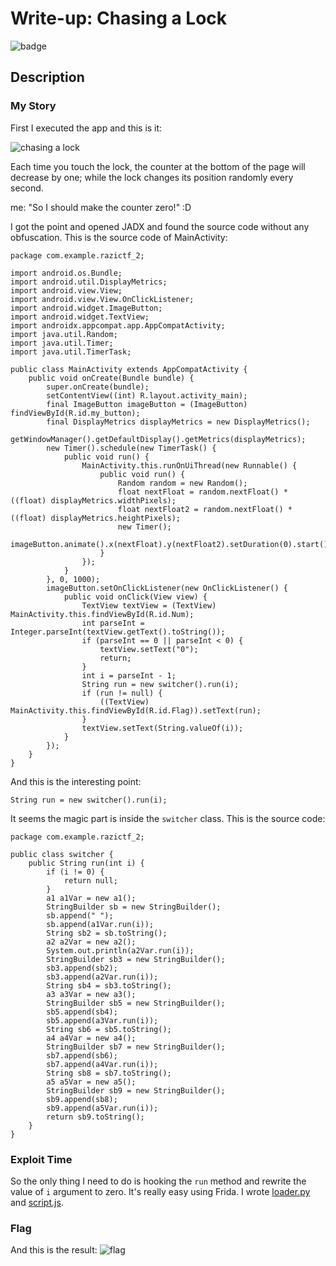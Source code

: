 # Write-up: Chasing a Lock
![badge](https://img.shields.io/badge/Post%20CTF-Writeup-success)

## Description

### My Story
First I executed the app and this is it:

![chasing a lock](./challenge.png)

Each time you touch the lock, the counter at the bottom of the page will decrease by one; while the lock changes its position randomly every second.

me: "So I should make the counter zero!" :D

I got the point and opened JADX and found the source code without any obfuscation. This is the source code of MainActivity:
```
package com.example.razictf_2;

import android.os.Bundle;
import android.util.DisplayMetrics;
import android.view.View;
import android.view.View.OnClickListener;
import android.widget.ImageButton;
import android.widget.TextView;
import androidx.appcompat.app.AppCompatActivity;
import java.util.Random;
import java.util.Timer;
import java.util.TimerTask;

public class MainActivity extends AppCompatActivity {
    public void onCreate(Bundle bundle) {
        super.onCreate(bundle);
        setContentView((int) R.layout.activity_main);
        final ImageButton imageButton = (ImageButton) findViewById(R.id.my_button);
        final DisplayMetrics displayMetrics = new DisplayMetrics();
        getWindowManager().getDefaultDisplay().getMetrics(displayMetrics);
        new Timer().schedule(new TimerTask() {
            public void run() {
                MainActivity.this.runOnUiThread(new Runnable() {
                    public void run() {
                        Random random = new Random();
                        float nextFloat = random.nextFloat() * ((float) displayMetrics.widthPixels);
                        float nextFloat2 = random.nextFloat() * ((float) displayMetrics.heightPixels);
                        new Timer();
                        imageButton.animate().x(nextFloat).y(nextFloat2).setDuration(0).start();
                    }
                });
            }
        }, 0, 1000);
        imageButton.setOnClickListener(new OnClickListener() {
            public void onClick(View view) {
                TextView textView = (TextView) MainActivity.this.findViewById(R.id.Num);
                int parseInt = Integer.parseInt(textView.getText().toString());
                if (parseInt == 0 || parseInt < 0) {
                    textView.setText("0");
                    return;
                }
                int i = parseInt - 1;
                String run = new switcher().run(i);
                if (run != null) {
                    ((TextView) MainActivity.this.findViewById(R.id.Flag)).setText(run);
                }
                textView.setText(String.valueOf(i));
            }
        });
    }
}
```

And this is the interesting point:
```
String run = new switcher().run(i);
```

It seems the magic part is inside the `switcher` class. This is the source code:
```
package com.example.razictf_2;

public class switcher {
    public String run(int i) {
        if (i != 0) {
            return null;
        }
        a1 a1Var = new a1();
        StringBuilder sb = new StringBuilder();
        sb.append(" ");
        sb.append(a1Var.run(i));
        String sb2 = sb.toString();
        a2 a2Var = new a2();
        System.out.println(a2Var.run(i));
        StringBuilder sb3 = new StringBuilder();
        sb3.append(sb2);
        sb3.append(a2Var.run(i));
        String sb4 = sb3.toString();
        a3 a3Var = new a3();
        StringBuilder sb5 = new StringBuilder();
        sb5.append(sb4);
        sb5.append(a3Var.run(i));
        String sb6 = sb5.toString();
        a4 a4Var = new a4();
        StringBuilder sb7 = new StringBuilder();
        sb7.append(sb6);
        sb7.append(a4Var.run(i));
        String sb8 = sb7.toString();
        a5 a5Var = new a5();
        StringBuilder sb9 = new StringBuilder();
        sb9.append(sb8);
        sb9.append(a5Var.run(i));
        return sb9.toString();
    }
}
```

### Exploit Time
So the only thing I need to do is hooking the `run` method and rewrite the value of `i` argument to zero. It's really easy using Frida.
I wrote [loader.py](./loader.py) and [script.js](./script.js).

### Flag
And this is the result:
![flag](./flag.png)